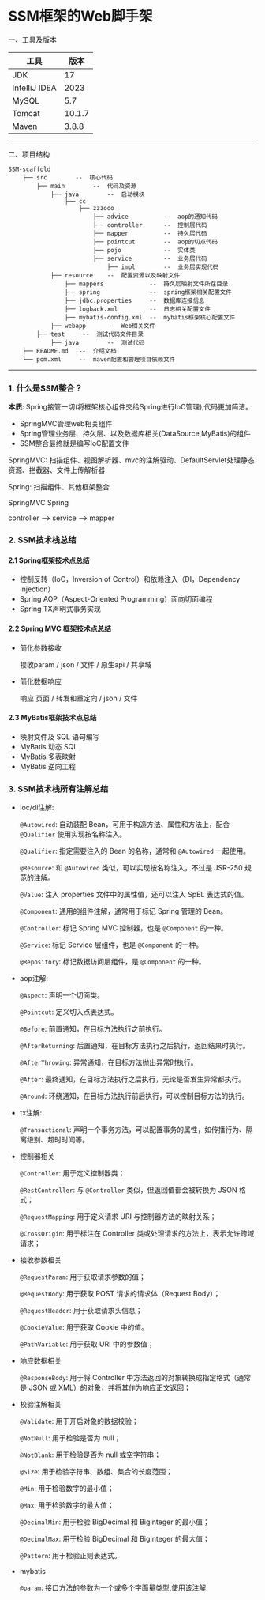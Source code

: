 # SSM框架的Web脚手架

一、工具及版本

| 工具          | 版本   |
| ------------- | ------ |
| JDK           | 17     |
| IntelliJ IDEA | 2023   |
| MySQL         | 5.7    |
| Tomcat        | 10.1.7 |
| Maven         | 3.8.8  |

------

二、项目结构

```
SSM-scaffold
    ├── src        --  核心代码
        ├── main        --  代码及资源
            ├── java     	--  启动模块
            	├── cc     	
            		├── zzzooo     	
            			├── advice     		--  aop的通知代码
            			├── controller     	--  控制层代码
            			├── mapper     		--  持久层代码
            			├── pointcut     	--  aop的切点代码
            			├── pojo     		--  实体类
            			├── service     	--  业务层代码
            				├── impl     	--  业务层实现代码
            ├── resource    --  配置资源以及映射文件
            	├── mappers     		--  持久层映射文件所在目录
            	├── spring     			--  spring框架相关配置文件
            	├── jdbc.properties     --  数据库连接信息
            	├── logback.xml     	--  日志相关配置文件
            	├── mybatis-config.xml  --  mybatis框架核心配置文件
            ├── webapp      --  Web相关文件
        ├── test     --  测试代码文件目录
        	├── java        --  测试代码
    ├── README.md   --  介绍文档
    └── pom.xml     --  maven配置和管理项目依赖文件
```
------
### 1. 什么是SSM整合？

**本质**: Spring接管一切(将框架核心组件交给Spring进行IoC管理),代码更加简洁。

- SpringMVC管理web相关组件
- Spring管理业务层、持久层、以及数据库相关(DataSource,MyBatis)的组件
- SSM整合最终就是编写IoC配置文件

SpringMVC: 扫描组件、视图解析器、mvc的注解驱动、DefaultServlet处理静态资源、拦截器、文件上传解析器

Spring: 扫描组件、其他框架整合

SpringMVC       Spring

controller  -->  service  -->  mapper
### 2. SSM技术栈总结

#### 2.1 Spring框架技术点总结

- 控制反转（IoC，Inversion of Control）和依赖注入（DI，Dependency Injection）
- Spring AOP（Aspect-Oriented Programming）面向切面编程
- Spring TX声明式事务实现

#### 2.2 Spring MVC 框架技术点总结

- 简化参数接收

  接收param / json / 文件 / 原生api / 共享域

- 简化数据响应

  响应 页面 / 转发和重定向 / json / 文件

#### 2.3 MyBatis框架技术点总结

- 映射文件及 SQL 语句编写
- MyBatis 动态 SQL
- MyBatis 多表映射
- MyBatis 逆向工程

### 3. SSM技术栈所有注解总结

- ioc/di注解: 

  `@Autowired`: 自动装配 Bean，可用于构造方法、属性和方法上，配合 `@Qualifier` 使用实现按名称注入。

  `@Qualifier`: 指定需要注入的 Bean 的名称，通常和 `@Autowired` 一起使用。

  `@Resource`: 和 `@Autowired` 类似，可以实现按名称注入，不过是 JSR-250 规范的注解。

  `@Value`: 注入 properties 文件中的属性值，还可以注入 SpEL 表达式的值。

  `@Component`: 通用的组件注解，通常用于标记 Spring 管理的 Bean。

  `@Controller`: 标记 Spring MVC 控制器，也是 `@Component` 的一种。

  `@Service`: 标记 Service 层组件，也是 `@Component` 的一种。

  `@Repository`: 标记数据访问层组件，是 `@Component` 的一种。

- aop注解: 

  `@Aspect`: 声明一个切面类。

  `@Pointcut`: 定义切入点表达式。

  `@Before`: 前置通知，在目标方法执行之前执行。

  `@AfterReturning`: 后置通知，在目标方法执行之后执行，返回结果时执行。

  `@AfterThrowing`: 异常通知，在目标方法抛出异常时执行。

  `@After`: 最终通知，在目标方法执行之后执行，无论是否发生异常都执行。

  `@Around`: 环绕通知，在目标方法执行前后执行，可以控制目标方法的执行。

- tx注解: 

  `@Transactional`: 声明一个事务方法，可以配置事务的属性，如传播行为、隔离级别、超时时间等。
 
- 控制器相关

  `@Controller`: 用于定义控制器类；

  `@RestController`: 与 `@Controller` 类似，但返回值都会被转换为 JSON 格式；

  `@RequestMapping`: 用于定义请求 URI 与控制器方法的映射关系；

  `@CrossOrigin`: 用于标注在 Controller 类或处理请求的方法上，表示允许跨域请求；

- 接收参数相关

  `@RequestParam`: 用于获取请求参数的值；

  `@RequestBody`: 用于获取 POST 请求的请求体（Request Body）；

  `@RequestHeader`: 用于获取请求头信息；

  `@CookieValue`: 用于获取 Cookie 中的值。

  `@PathVariable`: 用于获取 URI 中的参数值；

- 响应数据相关

  `@ResponseBody`: 用于将 Controller 中方法返回的对象转换成指定格式（通常是 JSON 或 XML）的对象，并将其作为响应正文返回；

- 校验注解相关

  `@Validate`: 用于开启对象的数据校验；

  `@NotNull`: 用于检验是否为 null；

  `@NotBlank`: 用于检验是否为 null 或空字符串；

  `@Size`: 用于检验字符串、数组、集合的长度范围；

  `@Min`: 用于检验数字的最小值；

  `@Max`: 用于检验数字的最大值；

  `@DecimalMin`: 用于检验 BigDecimal 和 BigInteger 的最小值；

  `@DecimalMax`: 用于检验 BigDecimal 和 BigInteger 的最大值；

  `@Pattern`: 用于检验正则表达式。

- mybatis

  `@param`: 接口方法的参数为一个或多个字面量类型,使用该注解
